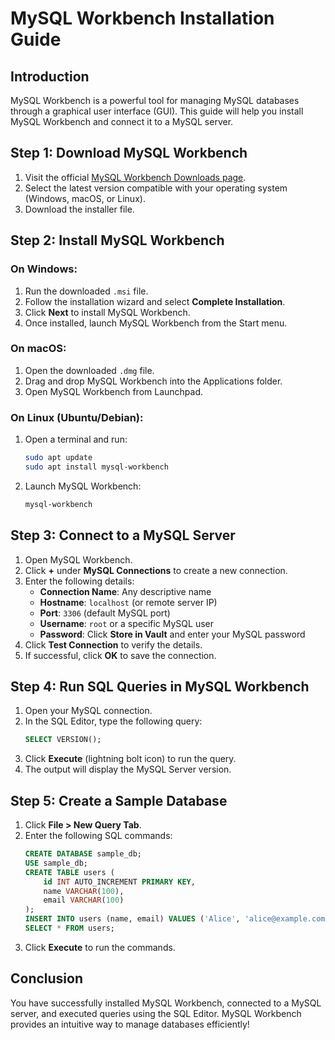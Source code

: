 # MySQL Workbench Installation Guide

## Introduction
MySQL Workbench is a powerful tool for managing MySQL databases through a graphical user interface (GUI). This guide will help you install MySQL Workbench and connect it to a MySQL server.

## Step 1: Download MySQL Workbench
1. Visit the official [MySQL Workbench Downloads page](https://dev.mysql.com/downloads/workbench/).
2. Select the latest version compatible with your operating system (Windows, macOS, or Linux).
3. Download the installer file.

## Step 2: Install MySQL Workbench
### On Windows:
1. Run the downloaded `.msi` file.
2. Follow the installation wizard and select **Complete Installation**.
3. Click **Next** to install MySQL Workbench.
4. Once installed, launch MySQL Workbench from the Start menu.

### On macOS:
1. Open the downloaded `.dmg` file.
2. Drag and drop MySQL Workbench into the Applications folder.
3. Open MySQL Workbench from Launchpad.

### On Linux (Ubuntu/Debian):
1. Open a terminal and run:
   ```sh
   sudo apt update
   sudo apt install mysql-workbench
   ```
2. Launch MySQL Workbench:
   ```sh
   mysql-workbench
   ```

## Step 3: Connect to a MySQL Server
1. Open MySQL Workbench.
2. Click **+** under **MySQL Connections** to create a new connection.
3. Enter the following details:
   - **Connection Name**: Any descriptive name
   - **Hostname**: `localhost` (or remote server IP)
   - **Port**: `3306` (default MySQL port)
   - **Username**: `root` or a specific MySQL user
   - **Password**: Click **Store in Vault** and enter your MySQL password
4. Click **Test Connection** to verify the details.
5. If successful, click **OK** to save the connection.

## Step 4: Run SQL Queries in MySQL Workbench
1. Open your MySQL connection.
2. In the SQL Editor, type the following query:
   ```sql
   SELECT VERSION();
   ```
3. Click **Execute** (lightning bolt icon) to run the query.
4. The output will display the MySQL Server version.

## Step 5: Create a Sample Database
1. Click **File > New Query Tab**.
2. Enter the following SQL commands:
   ```sql
   CREATE DATABASE sample_db;
   USE sample_db;
   CREATE TABLE users (
       id INT AUTO_INCREMENT PRIMARY KEY,
       name VARCHAR(100),
       email VARCHAR(100)
   );
   INSERT INTO users (name, email) VALUES ('Alice', 'alice@example.com');
   SELECT * FROM users;
   ```
3. Click **Execute** to run the commands.

## Conclusion
You have successfully installed MySQL Workbench, connected to a MySQL server, and executed queries using the SQL Editor. MySQL Workbench provides an intuitive way to manage databases efficiently!

